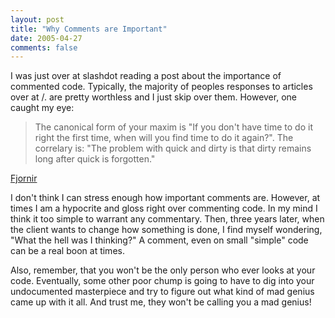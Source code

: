 ```yaml
---
layout: post
title: "Why Comments are Important"
date: 2005-04-27
comments: false
---
```

I was just over at slashdot reading a post about the importance of commented
code. Typically, the majority of peoples responses to articles over at /. are
pretty worthless and I just skip over them. However, one caught my eye:

> The canonical form of your maxim is "If you don't have time to do it right
the first time, when will you find time to do it again?". The correlary is:
"The problem with quick and dirty is that dirty remains long after quick is
forgotten."  
  
[Fjornir](http://slashdot.org/%7EFjornir)

I don't think I can stress enough how important comments are. However, at
times I am a hypocrite and gloss right over commenting code. In my mind I
think it too simple to warrant any commentary. Then, three years later, when
the client wants to change how something is done, I find myself wondering,
"What the hell was I thinking?" A comment, even on small "simple" code can be
a real boon at times.

Also, remember, that you won't be the only person who ever looks at your code.
Eventually, some other poor chump is going to have to dig into your
undocumented masterpiece and try to figure out what kind of mad genius came up
with it all. And trust me, they won't be calling you a mad genius!

